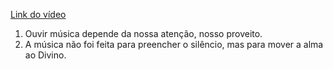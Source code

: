 [Link do vídeo](https://www.youtube.com/watch?v=0pKyu_qvJQU)

1. Ouvir música depende da nossa atenção, nosso proveito. 
2. A música não foi feita para preencher o silêncio, mas para mover a alma ao Divino. 